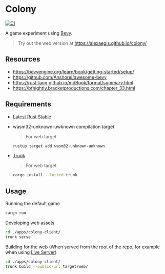 # Colony

[![CI](https://github.com/AlexAegis/colony/actions/workflows/ci.yml/badge.svg)](https://github.com/AlexAegis/colony/actions/workflows/ci.yml)

A game experiment using [Bevy](https://bevyengine.org/).

> Try out the web version at <https://alexaegis.github.io/colony/>

## Resources

- <https://bevyengine.org/learn/book/getting-started/setup/>
- <https://github.com/Anshorei/awesome-bevy>
- <https://rust-lang.github.io/mdBook/format/summary.html>
- <https://bfnightly.bracketproductions.com/chapter_33.html>

## Requirements

- [Latest Rust Stable](https://rustup.rs/)
- wasm32-unknown-uwknown compilation target

  > For web target

  ```sh
  rustup target add wasm32-unknown-unknown
  ```

- [Trunk](https://trunkrs.dev/)

  > For web target

  ```sh
  cargo install --locked trunk
  ```

## Usage

Running the default game

```sh
cargo run
```

Developing web assets

```sh
cd ./apps/colony-client/
trunk serve
```

Building for the web (When served from the root of the repo, for example when
using [Live Server](https://marketplace.visualstudio.com/items?itemName=ritwickdey.LiveServer))

```sh
cd ./apps/colony-client/
trunk build --public-url target/web/
```
